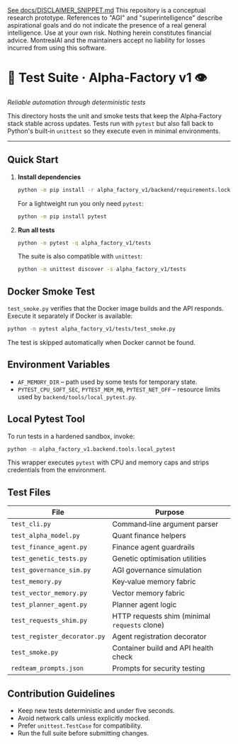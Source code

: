 [See docs/DISCLAIMER_SNIPPET.md](../../DISCLAIMER_SNIPPET.md)
This repository is a conceptual research prototype. References to "AGI" and "superintelligence" describe aspirational goals and do not indicate the presence of a real general intelligence. Use at your own risk. Nothing herein constitutes financial advice. MontrealAI and the maintainers accept no liability for losses incurred from using this software.

# 🧪 Test Suite · Alpha‑Factory v1 👁
*Reliable automation through deterministic tests*

This directory hosts the unit and smoke tests that keep the Alpha‑Factory stack stable across updates. Tests run with `pytest` but also fall back to Python's built‑in `unittest` so they execute even in minimal environments.

---

## Quick Start
1. **Install dependencies**
   ```bash
   python -m pip install -r alpha_factory_v1/backend/requirements.lock
   ```
   For a lightweight run you only need `pytest`:
   ```bash
   python -m pip install pytest
   ```
2. **Run all tests**
   ```bash
   python -m pytest -q alpha_factory_v1/tests
   ```
   The suite is also compatible with `unittest`:
   ```bash
   python -m unittest discover -s alpha_factory_v1/tests
   ```

## Docker Smoke Test
`test_smoke.py` verifies that the Docker image builds and the API responds. Execute it separately if Docker is available:
```bash
python -m pytest alpha_factory_v1/tests/test_smoke.py
```
The test is skipped automatically when Docker cannot be found.

## Environment Variables
- `AF_MEMORY_DIR` – path used by some tests for temporary state.
- `PYTEST_CPU_SOFT_SEC`, `PYTEST_MEM_MB`, `PYTEST_NET_OFF` – resource limits used by `backend/tools/local_pytest.py`.

## Local Pytest Tool
To run tests in a hardened sandbox, invoke:
```bash
python -m alpha_factory_v1.backend.tools.local_pytest
```
This wrapper executes `pytest` with CPU and memory caps and strips credentials from the environment.

## Test Files
| File | Purpose |
|------|---------|
| `test_cli.py` | Command‑line argument parser |
| `test_alpha_model.py` | Quant finance helpers |
| `test_finance_agent.py` | Finance agent guardrails |
| `test_genetic_tests.py` | Genetic optimisation utilities |
| `test_governance_sim.py` | AGI governance simulation |
| `test_memory.py` | Key‑value memory fabric |
| `test_vector_memory.py` | Vector memory fabric |
| `test_planner_agent.py` | Planner agent logic |
| `test_requests_shim.py` | HTTP requests shim (minimal `requests` clone) |
| `test_register_decorator.py` | Agent registration decorator |
| `test_smoke.py` | Container build and API health check |
| `redteam_prompts.json` | Prompts for security testing |

## Contribution Guidelines
- Keep new tests deterministic and under five seconds.
- Avoid network calls unless explicitly mocked.
- Prefer `unittest.TestCase` for compatibility.
- Run the full suite before submitting changes.

